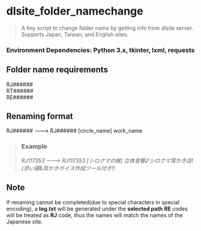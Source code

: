 # dlsite_folder_namechange
> A tiny script to change folder name by getting info from dlsite server.  
> Supports Japan, Taiwan, and English sites.
### Environment Dependencies: Python 3.x, tkinter, lxml, requests  
## Folder name requirements  
RJ######    
RT######    
RE######
## Renaming format     
RJ###### ---> RJ###### [circle_name] work_name  
> ### Example  
> *RJ117353 ---> RJ117353 [シロクマの嫁] 立体音響♪シロクマ耳かき店!(添い寝&耳かきボイス作成ツール付き!)*  
## Note
If renaming cannot be completed(due to special characters in special encoding), a **log.txt** will be generated under the **selected path**
**RE** codes will be treated as **RJ** code, thus the names will match the names of the Japanese site.
